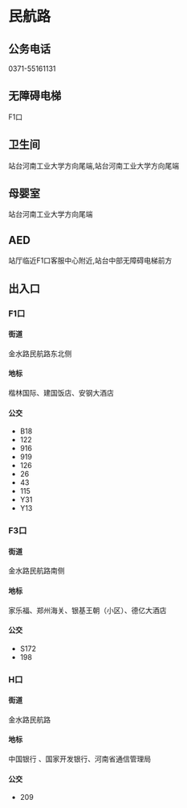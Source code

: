 # 民航路

## 公务电话

0371-55161131

## 无障碍电梯

F1口

## 卫生间

站台河南工业大学方向尾端,站台河南工业大学方向尾端

## 母婴室

站台河南工业大学方向尾端

## AED

站厅临近F1口客服中心附近,站台中部无障碍电梯前方

## 出入口

### F1口

#### 街道

金水路民航路东北侧

#### 地标

楷林国际、建国饭店、安钢大酒店

#### 公交

- B18
- 122
- 916
- 919
- 126
- 26
- 43
- 115
- Y31
- Y13

### F3口

#### 街道

金水路民航路南侧

#### 地标

家乐福、郑州海关、银基王朝（小区）、德亿大酒店

#### 公交

- S172
- 198

### H口

#### 街道

金水路民航路

#### 地标

中国银行 、国家开发银行、河南省通信管理局

#### 公交

- 209

